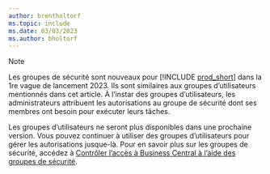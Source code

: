 ```yaml
---
author: brentholtorf
ms.topic: include
ms.date: 03/03/2023
ms.author: bholtorf
---
```


> [!NOTE]
> Les groupes de sécurité sont nouveaux pour [!INCLUDE [prod_short](prod_short.md)] dans la 1re vague de lancement 2023. Ils sont similaires aux groupes d’utilisateurs mentionnés dans cet article. À l’instar des groupes d’utilisateurs, les administrateurs attribuent les autorisations au groupe de sécurité dont ses membres ont besoin pour exécuter leurs tâches.
>
> Les groupes d’utilisateurs ne seront plus disponibles dans une prochaine version. Vous pouvez continuer à utiliser des groupes d’utilisateurs pour gérer les autorisations jusque-là. Pour en savoir plus sur les groupes de sécurité, accédez à [Contrôler l’accès à Business Central à l’aide des groupes de sécurité](../ui-security-groups.md).